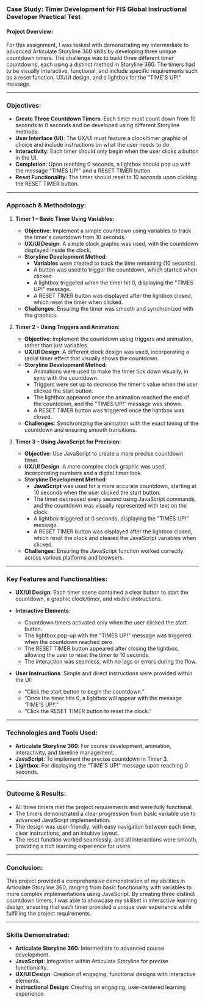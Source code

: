 ### **Case Study: Timer Development for FIS Global Instructional Developer Practical Test**

#### **Project Overview:**
For this assignment, I was tasked with demonstrating my intermediate to advanced Articulate Storyline 360 skills by developing three unique countdown timers. The challenge was to build three different timer countdowns, each using a distinct method in Storyline 360. The timers had to be visually interactive, functional, and include specific requirements such as a reset function, UX/UI design, and a lightbox for the "TIME'S UP!" message.

---

### **Objectives:**
- **Create Three Countdown Timers**: Each timer must count down from 10 seconds to 0 seconds and be developed using different Storyline methods.
- **User Interface (UI)**: The UX/UI must feature a clock/timer graphic of choice and include instructions on what the user needs to do.
- **Interactivity**: Each timer should only begin when the user clicks a button in the UI.
- **Completion**: Upon reaching 0 seconds, a lightbox should pop up with the message "TIMES UP!" and a RESET TIMER button.
- **Reset Functionality**: The timer should reset to 10 seconds upon clicking the RESET TIMER button.

---

### **Approach & Methodology:**

1. **Timer 1 – Basic Timer Using Variables:**
   - **Objective**: Implement a simple countdown using variables to track the timer's countdown from 10 seconds.
   - **UX/UI Design**: A simple clock graphic was used, with the countdown displayed inside the clock.
   - **Storyline Development Method**: 
     - **Variables** were created to track the time remaining (10 seconds).
     - A button was used to trigger the countdown, which started when clicked.
     - A lightbox triggered when the timer hit 0, displaying the "TIMES UP!" message.
     - A RESET TIMER button was displayed after the lightbox closed, which reset the timer when clicked.
   - **Challenges**: Ensuring the timer was smooth and synchronized with the graphics.

2. **Timer 2 – Using Triggers and Animation:**
   - **Objective**: Implement the countdown using triggers and animation, rather than just variables.
   - **UX/UI Design**: A different clock design was used, incorporating a radial timer effect that visually shows the countdown.
   - **Storyline Development Method**: 
     - Animations were used to make the timer tick down visually, in sync with the countdown.
     - Triggers were set up to decrease the timer's value when the user clicked the start button.
     - The lightbox appeared once the animation reached the end of the countdown, and the "TIMES UP!" message was shown.
     - A RESET TIMER button was triggered once the lightbox was closed.
   - **Challenges**: Synchronizing the animation with the exact timing of the countdown and ensuring smooth transitions.

3. **Timer 3 – Using JavaScript for Precision:**
   - **Objective**: Use JavaScript to create a more precise countdown timer.
   - **UX/UI Design**: A more complex clock graphic was used, incorporating numbers and a digital timer look.
   - **Storyline Development Method**: 
     - **JavaScript** was used for a more accurate countdown, starting at 10 seconds when the user clicked the start button.
     - The timer decreased every second using JavaScript commands, and the countdown was visually represented with text on the clock.
     - A lightbox triggered at 0 seconds, displaying the "TIMES UP!" message.
     - A RESET TIMER button was displayed after the lightbox closed, which reset the clock and cleared the JavaScript variables when clicked.
   - **Challenges**: Ensuring the JavaScript function worked correctly across various platforms and browsers.

---

### **Key Features and Functionalities:**
- **UX/UI Design**: Each timer scene contained a clear button to start the countdown, a graphic clock/timer, and visible instructions.
- **Interactive Elements**:
   - Countdown timers activated only when the user clicked the start button.
   - The lightbox pop-up with the "TIMES UP!" message was triggered when the countdown reached zero.
   - The RESET TIMER button appeared after closing the lightbox, allowing the user to reset the timer to 10 seconds.
   - The interaction was seamless, with no lags or errors during the flow.
   
- **User Instructions**: Simple and direct instructions were provided within the UI:
   - “Click the start button to begin the countdown.”
   - “Once the timer hits 0, a lightbox will appear with the message ‘TIME’S UP!’.”
   - “Click the RESET TIMER button to reset the clock.”

---

### **Technologies and Tools Used:**
- **Articulate Storyline 360**: For course development, animation, interactivity, and timeline management.
- **JavaScript**: To implement the precise countdown in Timer 3.
- **Lightbox**: For displaying the "TIME'S UP!" message upon reaching 0 seconds.

---

### **Outcome & Results:**
- All three timers met the project requirements and were fully functional.
- The timers demonstrated a clear progression from basic variable use to advanced JavaScript implementation.
- The design was user-friendly, with easy navigation between each timer, clear instructions, and an intuitive layout.
- The reset function worked seamlessly, and all interactions were smooth, providing a rich learning experience for users.

---

### **Conclusion:**
This project provided a comprehensive demonstration of my abilities in Articulate Storyline 360, ranging from basic functionality with variables to more complex implementations using JavaScript. By creating three distinct countdown timers, I was able to showcase my skillset in interactive learning design, ensuring that each timer provided a unique user experience while fulfilling the project requirements.

---

### **Skills Demonstrated:**
- **Articulate Storyline 360**: Intermediate to advanced course development.
- **JavaScript**: Integration within Articulate Storyline for precise functionality.
- **UX/UI Design**: Creation of engaging, functional designs with interactive elements.
- **Instructional Design**: Creating an engaging, user-centered learning experience.

